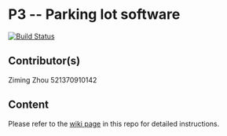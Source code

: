 # P3 -- Parking lot software

[![Build Status](https://focs.ji.sjtu.edu.cn:2222/api/badges/ENGR151-21/pgroup-16/status.svg)](https://focs.ji.sjtu.edu.cn:2222/ENGR151-21/pgroup-16)

## Contributor(s)

Ziming Zhou 521370910142

## Content
Please refer to the [wiki page](https://github.com/ziming-zh/ENGR151-p3-visualized-parking-lot-software/wiki/Guidance-to-Visualized-Park-Management-Software) in this repo for detailed instructions.
